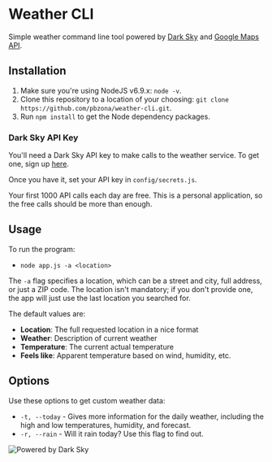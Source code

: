 # Weather CLI

Simple weather command line tool powered by [Dark
Sky](https://darksky.net/poweredby/) and [Google Maps
API](https://developers.google.com/maps/).

## Installation

1.  Make sure you're using NodeJS v6.9.x: `node -v`.
2.  Clone this repository to a location of your choosing: `git clone
    https://github.com/pbzona/weather-cli.git`.
3.  Run `npm install` to get the Node dependency packages.

### Dark Sky API Key

You'll need a Dark Sky API key to make calls to the weather service. To get
one, sign up [here](https://darksky.net/dev/).

Once you have it, set your API key in `config/secrets.js`.

Your first 1000 API calls each day are free. This is a personal
application, so the free calls should be more than enough.

## Usage

To run the program:

-   `node app.js -a <location>`

The `-a` flag specifies a location, which can be a street and city, full address,
or just a ZIP code. The location isn't mandatory; if you don't provide one,
the app will just use the last location you searched for.

The default values are:

-   **Location**: The full requested location in a nice format
-   **Weather**: Description of current weather
-   **Temperature**: The current actual temperature
-   **Feels like**: Apparent temperature based on wind, humidity, etc.

## Options

Use these options to get custom weather data:

-   `-t, --today` - Gives more information for the daily weather, including the high and low temperatures, humidity, and forecast.
-   `-r, --rain` - Will it rain today? Use this flag to find out.

![Powered by Dark
Sky](https://darksky.net/dev/img/attribution/poweredby-oneline.png)
